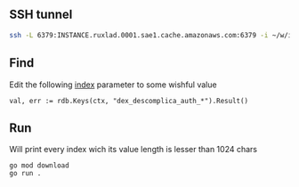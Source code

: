 ## SSH tunnel
```bash
ssh -L 6379:INSTANCE.ruxlad.0001.sae1.cache.amazonaws.com:6379 -i ~/w/infrastructure/terraform/global/credentials/redis-bastion.pem ubuntu@18.230.22.135
```

## Find

Edit the following [index](https://github.com/devbytom/redis-test/blob/888dde7a9a4fe5525a86ad11667f0a39a325d54f/main.go#L27) parameter to some wishful value
```
val, err := rdb.Keys(ctx, "dex_descomplica_auth_*").Result()
```

## Run
Will print every index wich its value length is lesser than 1024 chars
```
go mod download
go run .
```